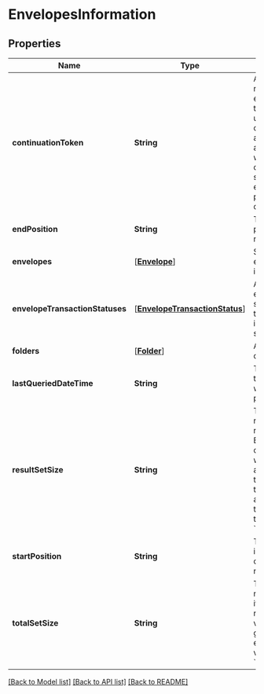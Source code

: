 # EnvelopesInformation

## Properties
Name | Type | Description | Notes
------------ | ------------- | ------------- | -------------
**continuationToken** | **String** | A token returned by an earlier API call that you can use with a new call to resume a search query at the point where it left off.  This token system enhances the performance of the API. | [optional] 
**endPosition** | **String** | The last index position in the result set.  | [optional] 
**envelopes** | [[**Envelope**](Envelope.md)] | Set of envelope information | [optional] 
**envelopeTransactionStatuses** | [[**EnvelopeTransactionStatus**](EnvelopeTransactionStatus.md)] | Array of envelope statuses and transaction IDs in the result set. | [optional] 
**folders** | [[**Folder**](Folder.md)] | A list of folder objects. | [optional] 
**lastQueriedDateTime** | **String** | The last time that a query was performed. | [optional] 
**resultSetSize** | **String** | The number of results in this response. Because you can filter which entries are included in the response, this value is always less than or equal to the &#x60;totalSetSize&#x60;. | [optional] 
**startPosition** | **String** | The starting index position of the current result set. | [optional] 
**totalSetSize** | **String** | The total number of items in the result set. This value is always greater than or equal to the value of &#x60;resultSetSize&#x60;. | [optional] 

[[Back to Model list]](../README.md#documentation-for-models) [[Back to API list]](../README.md#documentation-for-api-endpoints) [[Back to README]](../README.md)


